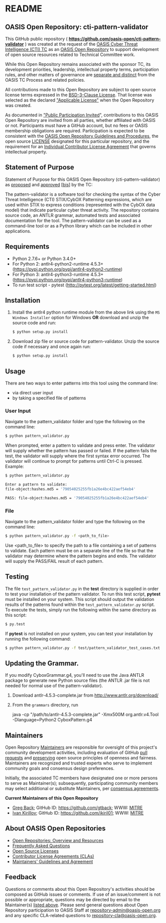 <div>
<h1>README</h1>

<div>
<h2><a id="readme-general">OASIS Open Repository: cti-pattern-validator</a></h2>

<p>This GitHub public repository ( <b><a href="https://github.com/oasis-open/cti-pattern-validator">https://github.com/oasis-open/cti-pattern-validator</a></b> ) was created at the request of the <a href="https://www.oasis-open.org/committees/cti/">OASIS Cyber Threat Intelligence (CTI) TC</a> as an <a href="https://www.oasis-open.org/resources/open-repositories/">OASIS Open Repository</a> to support development of open source resources related to Technical Committee work.</p>

<p>While this Open Repository remains associated with the sponsor TC, its development priorities, leadership, intellectual property terms, participation rules, and other matters of governance are <a href="https://github.com/oasis-open/cti-pattern-validator/blob/master/CONTRIBUTING.md#governance-distinct-from-oasis-tc-process">separate and distinct</a> from the OASIS TC Process and related policies.</p>

<p>All contributions made to this Open Repository are subject to open source license terms expressed in the <a href="https://www.oasis-open.org/sites/www.oasis-open.org/files/BSD-3-Clause.txt">BSD-3-Clause License</a>.  That license was selected as the declared <a href="https://www.oasis-open.org/resources/open-repositories/licenses">"Applicable License"</a> when the Open Repository was created.</p>

<p>As documented in <a href="https://github.com/oasis-open/cti-pattern-validator/blob/master/CONTRIBUTING.md#public-participation-invited">"Public Participation Invited</a>", contributions to this OASIS Open Repository are invited from all parties, whether affiliated with OASIS or not.  Participants must have a GitHub account, but no fees or OASIS membership obligations are required.  Participation is expected to be consistent with the <a href="https://www.oasis-open.org/policies-guidelines/open-repositories">OASIS Open Repository Guidelines and Procedures</a>, the open source <a href="https://github.com/oasis-open/cti-pattern-validator/blob/master/LICENSE">LICENSE</a> designated for this particular repository, and the requirement for an <a href="https://www.oasis-open.org/resources/open-repositories/cla/individual-cla">Individual Contributor License Agreement</a> that governs intellectual property.</p>

</div>

<div>
<h2><a id="purposeStatement">Statement of Purpose</a></h2>

<p>Statement of Purpose for this OASIS Open Repository (cti-pattern-validator) as <a href="https://lists.oasis-open.org/archives/cti/201609/msg00001.html">proposed</a> and <a href="https://www.oasis-open.org/committees/ballot.php?id=2971">approved</a> [<a href="https://issues.oasis-open.org/browse/TCADMIN-2431">bis</a>] by the TC:</p>

<p>The pattern-validator is a software tool for checking the syntax of the Cyber Threat Intelligence (CTI) STIX/CybOX Patterning expressions, which are used within STIX to express conditions (represented with the CybOX data model) that indicate particular cyber threat activity. The repository contains source code, an ANTLR grammar, automated tests and associated documentation for the tool. The pattern-validator can be used as a command-line tool or as a Python library which can be included in other applications.</p>


</div>

## Requirements

-   Python 2.7.6+ or Python 3.4.0+
-   For Python 2: antlr4-python2-runtime 4.5.3+
    (<https://pypi.python.org/pypi/antlr4-python2-runtime>)
-   For Python 3: antlr4-python3-runtime 4.5.3+
    (<https://pypi.python.org/pypi/antlr4-python3-runtime>)
-   To run test script - pytest
    (<http://pytest.org/latest/getting-started.html>)

## Installation

1.  Install the antlr4 python runtime module from the above link using
    the `MS Windows Installer` option for Windows **OR** download and
    unzip the source code and run:

    ```bash
    $ python setup.py install
    ```

2.  Download zip file or source code for pattern-validator. Unzip the
    source code if necessary and once again run:

    ```bash
    $ python setup.py install
    ```

## Usage

There are two ways to enter patterns into this tool using the command
line:

- via direct user input
- by taking a specified file of patterns

### User Input

Navigate to the pattern\_validator folder and type the following on the
command line:

```bash
$ python pattern_validator.py
```

When prompted, enter a pattern to validate and press enter. The
validator will supply whether the pattern has passed or failed. If the
pattern fails the test, the validator will supply where the first syntax
error occurred. The validator will continue to prompt for patterns until
Ctrl-C is pressed. Example:

```bash
$ python pattern_validator.py

Enter a pattern to validate:
file-object:hashes.md5 = '79054025255fb1a26e4bc422aef54eb4'

PASS: file-object:hashes.md5 = '79054025255fb1a26e4bc422aef54eb4'
```

### File

Navigate to the pattern\_validator folder and type the following on the
command line:

```bash
$ python pattern_validator.py -f <path_to_file>
```

Use &lt;path\_to\_file&gt; to specify the path to a file containing a
set of patterns to validate. Each pattern must be on a separate line of
the file so that the validator may determine where the pattern begins
and ends. The validator will supply the PASS/FAIL result of each
pattern.

## Testing

The file `test_pattern_validator.py` in the **test** directory is
supplied in order to test your installation of the pattern validator. To
run this test script, **pytest** must be installed on your system. This
script should output the validation results of the patterns found within
the `test_pattern_validator.py` script. To execute the tests, simply run
the following within the same directory as this script:

```bash
$ py.test
```

If **pytest** is not installed on your system, you can test your
installation by running the following command:

```bash
$ python pattern_validator.py -f test/pattern_validator_test_cases.txt
```

## Updating the Grammar.

If you modify CyboxGrammar.g4, you'll need to use the Java ANTLR package to
generate new Python source files (the ANTLR .jar file is not needed for normal
use of the pattern-validator).

1. Download antlr-4.5.3-complete.jar from http://www.antlr.org/download/
2. From the `grammars` directory, run

    java -cp "/path/to/antlr-4.5.3-complete.jar" -Xmx500M org.antlr.v4.Tool -Dlanguage=Python2 CyboxPattern.g4

<div>
<h2><a id="maintainers">Maintainers</a></h2>

<p>Open Repository <a href="https://www.oasis-open.org/resources/open-repositories/maintainers-guide">Maintainers</a> are responsible for oversight of this project's community development activities, including evaluation of GitHub <a href="https://github.com/oasis-open/cti-pattern-validator/blob/master/CONTRIBUTING.md#fork-and-pull-collaboration-model">pull requests</a> and <a href="https://www.oasis-open.org/policies-guidelines/open-repositories#repositoryManagement">preserving</a> open source principles of openness and fairness. Maintainers are recognized and trusted experts who serve to implement community goals and consensus design preferences.</p>

<p>Initially, the associated TC members have designated one or more persons to serve as Maintainer(s); subsequently, participating community members may select additional or substitute Maintainers, per <a href="https://www.oasis-open.org/resources/open-repositories/maintainers-guide#additionalMaintainers">consensus agreements</a>.</p>

<p><b><a id="currentMaintainers">Current Maintainers of this Open Repository</a></b></p>

<ul>

<!--  Initial Maintainers: Greg Back & Ivan Kirillov  -->

<li><a href="mailto:gback@mitre.org">Greg Back</a>; GitHub ID: <a href="https://github.com/gtback">https://github.com/gtback</a>;  WWW: <a href="https://www.mitre.org">MITRE</a></li>

<li><a href="mailto:ikirillov@mitre.org">Ivan Kirillov</a>; GitHub ID: <a href="https://github.com/ikiril01">https://github.com/ikiril01</a>;  WWW: <a href="https://www.mitre.org">MITRE</a></li>

<!-- 
<li><a href="mailto:trey@kingfisherops.com">Trey Darley</a>; GitHub ID: <a href="https://github.com/treyka/">https://github.com/treyka/</a>; WWW: <a href="http://kingfisherops.com/">Kingfisher Operations</a></li> -->

</ul>

</div>

<div><h2><a id="aboutOpenRepos">About OASIS Open Repositories</a></h2>

<p><ul>
<li><a href="https://www.oasis-open.org/resources/open-repositories/">Open Repositories: Overview and Resources</a></li>
<li><a href="https://www.oasis-open.org/resources/open-repositories/faq">Frequently Asked Questions</a></li>
<li><a href="https://www.oasis-open.org/resources/open-repositories/licenses">Open Source Licenses</a></li>
<li><a href="https://www.oasis-open.org/resources/open-repositories/cla">Contributor License Agreements (CLAs)</a></li>
<li><a href="https://www.oasis-open.org/resources/open-repositories/maintainers-guide">Maintainers' Guidelines and Agreement</a></li>
</ul></p>

</div>

<div><h2><a id="feedback">Feedback</a></h2>

<p>Questions or comments about this Open Repository's activities should be composed as GitHub issues or comments. If use of an issue/comment is not possible or appropriate, questions may be directed by email to the Maintainer(s) <a href="#currentMaintainers">listed above</a>.  Please send general questions about Open Repository participation to OASIS Staff at <a href="mailto:repository-admin@oasis-open.org">repository-admin@oasis-open.org</a> and any specific CLA-related questions to <a href="mailto:repository-cla@oasis-open.org">repository-cla@oasis-open.org</a>.</p>

</div></div>
